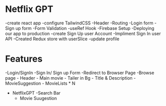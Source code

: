 # Netflix GPT
-create react app
-configure TailwindCSS
-Header 
-Routing
-Login form
-Sign up form
-Form Validation
-useRef Hook
-Firebase Setup
-Deploying our app to production
-create Sign Up user Account
-Impliment Sign In user API
-Created Redux store with userSlice
-update profile 
 

# Features 
-Login/SignIn
    -Sign In/ Sign up Form 
    -Redirect to Browser Page
-Browse page
    - Header 
    - Main movie
    - Tailer in Bg
    - Title & Description
    - MovieSuggestion
        - MovieLists * N
- NetflixGPT
    -Search Bar
    - Movie Suugestion
    

